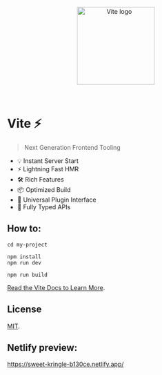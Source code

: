 <p align="center">
  <a href="https://vitejs.dev" target="_blank" rel="noopener noreferrer">
    <img width="180" src="https://vitejs.dev/logo.svg" alt="Vite logo">
  </a>
</p>
<br/>

# Vite ⚡

> Next Generation Frontend Tooling

- 💡 Instant Server Start
- ⚡️ Lightning Fast HMR
- 🛠️ Rich Features
- 📦 Optimized Build
- 🔩 Universal Plugin Interface
- 🔑 Fully Typed APIs

## How to:

```
cd my-project

npm install
npm run dev

npm run build
```

[Read the Vite Docs to Learn More](https://vitejs.dev).

## License

[MIT](LICENSE).

## Netlify preview:
https://sweet-kringle-b130ce.netlify.app/